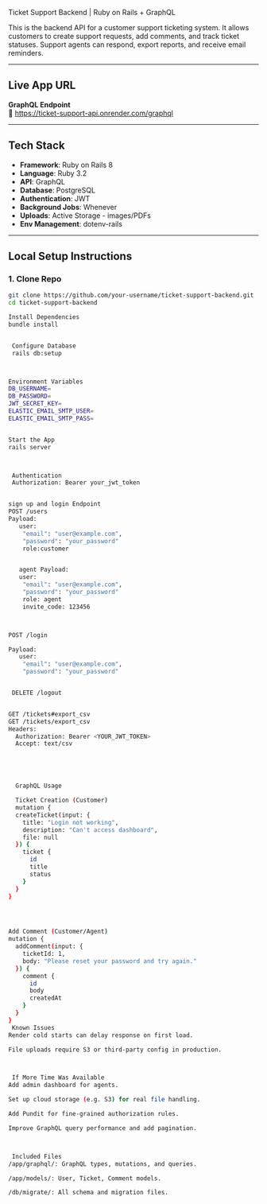 Ticket Support Backend | Ruby on Rails + GraphQL

This is the backend API for a customer support ticketing system. It allows customers to create support requests, add comments, and track ticket statuses. Support agents can respond, export reports, and receive email reminders.

---

## Live App URL

**GraphQL Endpoint**  
🔗 https://ticket-support-api.onrender.com/graphql

---

## Tech Stack

- **Framework**: Ruby on Rails 8
- **Language**: Ruby 3.2
- **API**: GraphQL
- **Database**: PostgreSQL
- **Authentication**: JWT
- **Background Jobs**: Whenever
- **Uploads**: Active Storage - images/PDFs
- **Env Management**: dotenv-rails

---

## Local Setup Instructions

### 1. Clone Repo

```bash
git clone https://github.com/your-username/ticket-support-backend.git
cd ticket-support-backend

Install Dependencies
bundle install


 Configure Database
 rails db:setup



Environment Variables
DB_USERNAME=
DB_PASSWORD=
JWT_SECRET_KEY=
ELASTIC_EMAIL_SMTP_USER=
ELASTIC_EMAIL_SMTP_PASS=


Start the App
rails server



 Authentication
 Authorization: Bearer your_jwt_token


sign up and login Endpoint
POST /users
Payload:
   user:
    "email": "user@example.com",
    "password": "your_password"
    role:customer


   agent Payload:
   user:
    "email": "user@example.com",
    "password": "your_password"
    role: agent
    invite_code: 123456



POST /login

Payload:
   user:
    "email": "user@example.com",
    "password": "your_password"


 DELETE /logout


GET /tickets#export_csv
GET /tickets/export_csv
Headers:
  Authorization: Bearer <YOUR_JWT_TOKEN>
  Accept: text/csv





  GraphQL Usage

  Ticket Creation (Customer)
  mutation {
  createTicket(input: {
    title: "Login not working",
    description: "Can't access dashboard",
    file: null
  }) {
    ticket {
      id
      title
      status
    }
  }
}




Add Comment (Customer/Agent)
mutation {
  addComment(input: {
    ticketId: 1,
    body: "Please reset your password and try again."
  }) {
    comment {
      id
      body
      createdAt
    }
  }
}
 Known Issues
Render cold starts can delay response on first load.

File uploads require S3 or third-party config in production.



 If More Time Was Available
Add admin dashboard for agents.

Set up cloud storage (e.g. S3) for real file handling.

Add Pundit for fine-grained authorization rules.

Improve GraphQL query performance and add pagination.



 Included Files
/app/graphql/: GraphQL types, mutations, and queries.

/app/models/: User, Ticket, Comment models.

/db/migrate/: All schema and migration files.






```
